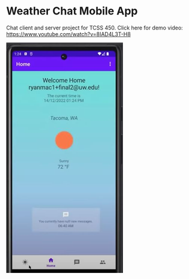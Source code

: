 # Weather Chat Mobile App
Chat client and server project for TCSS 450.
Click here for demo video: https://www.youtube.com/watch?v=8IAD4L3T-H8

![Alt Text](ProjectPictures/HomePage.JPG)


